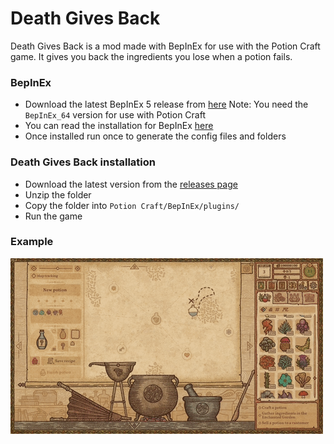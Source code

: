 # Death Gives Back
Death Gives Back is a mod made with BepInEx for use with the Potion Craft game. It gives you back the ingredients you lose when a potion fails.

### BepInEx
- Download the latest BepInEx 5 release from [here](https://github.com/BepInEx/BepInEx/releases)
Note: You need the `BepInEx_64` version for use with Potion Craft
- You can read the installation for BepInEx [here](https://docs.bepinex.dev/articles/user_guide/installation/index.html)
- Once installed run once to generate the config files and folders

### Death Gives Back installation
- Download the latest version from the [releases page](https://github.com/MattDeDuck/DeathGivesBack/releases)
- Unzip the folder
- Copy the folder into `Potion Craft/BepInEx/plugins/`
- Run the game

### Example

![Gives you back your ingredients](https://github.com/MattDeDuck/DeathGivesBack/blob/master/dgbexample.gif)